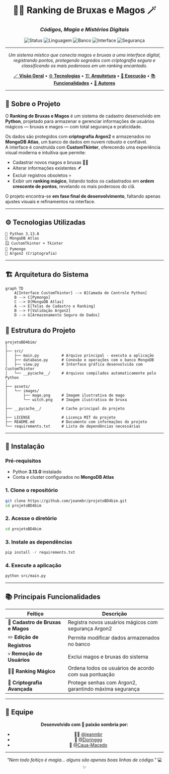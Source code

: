 <div align="center">

# 🧙‍♀️ Ranking de Bruxas e Magos 🪄

### *Códigos, Magia e Mistérios Digitais*

<img src="https://img.shields.io/badge/Status-Em%20Desenvolvimento-orange" alt="Status">
<img src="https://img.shields.io/badge/Linguagem-Python%203.13.0-blue" alt="Linguagem">
<img src="https://img.shields.io/badge/Banco-MongoDB%20Atlas-green" alt="Banco">
<img src="https://img.shields.io/badge/Interface-CustomTKinter-purple" alt="Interface">
<img src="https://img.shields.io/badge/Segurança-Argon2-red" alt="Segurança">

---

*Um sistema místico que conecta magos e bruxas a uma interface digital, registrando pontos, protegendo segredos com criptografia segura e classificando os mais poderosos em um ranking encantado.*

[🪄 **Visão Geral**](#-sobre-o-projeto) • [⚙️ **Tecnologias**](#-tecnologias-utilizadas) • [🏗️ **Arquitetura**](#-arquitetura-do-sistema) • [🚀 **Execução**](#-instalação) • [📚 **Funcionalidades**](#-principais-funcionalidades) • [🧛 **Autores**](#-equipe)

</div>

---

## 🎯 **Sobre o Projeto**

O **Ranking de Bruxas e Magos** é um sistema de cadastro desenvolvido em **Python**, projetado para armazenar e gerenciar informações de usuários mágicos — bruxas e magos — com total segurança e praticidade.

Os dados são protegidos com **criptografia Argon2** e armazenados no **MongoDB Atlas**, um banco de dados em nuvem robusto e confiável.  
A interface é construída com **CustomTkinter**, oferecendo uma experiência visual moderna e intuitiva que permite:

- Cadastrar novos magos e bruxas 🧙‍♀️  
- Alterar informações existentes 🪶  
- Excluir registros obsoletos 💀  
- Exibir um **ranking mágico**, listando todos os cadastrados em **ordem crescente de pontos**, revelando os mais poderosos do clã.  

O projeto encontra-se **em fase final de desenvolvimento**, faltando apenas ajustes visuais e refinamentos na interface.

---

## ⚙️ **Tecnologias Utilizadas**

```
🐍 Python 3.13.0
💾 MongoDB Atlas
🪟 CustomTkinter + Tkinter
🔐 Pymongo
🧠 Argon2 (Criptografia)
```

---

## 🏗️ **Arquitetura do Sistema**

```mermaid
graph TD
    A[Interface CustomTkinter] --> B[Camada de Controle Python]
    B --> C[Pymongo]
    C --> D[MongoDB Atlas]
    A --> E[Telas de Cadastro e Ranking]
    B --> F[Validação Argon2]
    D --> G[Armazenamento Seguro de Dados]
```

## 📁 Estrutura do Projeto  

```
projetoBD4bim/
│
├── src/
│   ├── main.py          # Arquivo principal - executa a aplicação
│   ├── database.py      # Conexão e operações com o banco MongoDB
│   ├── view.py          # Interface gráfica desenvolvida com CustomTkinter
│   └── __pycache__/     # Arquivos compilados automaticamente pelo Python
│
├── assets/
│   └── images/
│       ├── mage.png     # Imagem ilustrativa de mago
│       └── witch.png    # Imagem ilustrativa de bruxa
│
├── __pycache__/         # Cache principal do projeto
│
├── LICENSE              # Licença MIT do projeto
├── README.md            # Documento com informações do projeto
└── requirements.txt     # Lista de dependências necessárias
```

---

## 🚀 **Instalação**

### **Pré-requisitos**
- Python **3.13.0** instalado  
- Conta e cluster configurados no **MongoDB Atlas**  

### **1. Clone o repositório**
```bash
git clone https://github.com/jeanmbr/projetoBD4bim.git
cd projetoBD4bim
```

### **2. Acesse o diretório**
```bash
cd projetoBD4bim
```

### **3. Instale as dependências**
```bash
pip install -r requirements.txt
```

### **4. Execute a aplicação**
```bash
python src/main.py
```

---

## 📚 **Principais Funcionalidades**

| Feitiço | Descrição |
|---------|------------|
| 🔮 **Cadastro de Bruxas e Magos** | Registra novos usuários mágicos com segurança Argon2 |
| ✏️ **Edição de Registros** | Permite modificar dados armazenados no banco |
| 💀 **Remoção de Usuários** | Exclui magos e bruxas do sistema |
| 🧙‍♂️ **Ranking Mágico** | Ordena todos os usuários de acordo com sua pontuação |
| 🔐 **Criptografia Avançada** | Protege senhas com Argon2, garantindo máxima segurança |

---

## 👥 **Equipe**

<div align="center">

**Desenvolvido com 🖤 paixão sombria por:**

- 🧙‍♂️ [@jeanmbr](https://github.com/jeanmbr)  
- 🧛 [@Doringgg](https://github.com/Doringgg)  
- 🧝 [@Caua-Macedo](https://github.com/Caua-Macedo)

---

*"Nem todo feitiço é magia... alguns são apenas boas linhas de código."* 💻✨  

</div>
